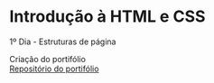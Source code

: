 # Introdução à HTML e CSS

1º Dia - Estruturas de página

Criação do portifólio  
[Repositório do portifólio](https://github.com/leonardodfelix/leonardodfelix.github.io)
